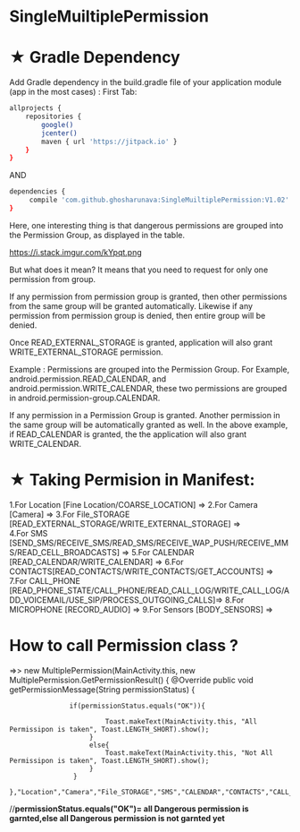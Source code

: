 # SingleMuiltiplePermission


# ★ Gradle Dependency
Add Gradle dependency in the build.gradle file of your application module (app in the most cases) :
First Tab:

```sh
allprojects {
    repositories {
        google()
        jcenter()
        maven { url 'https://jitpack.io' }
    }
}
```

AND

```sh
dependencies {
     compile 'com.github.ghosharunava:SingleMuiltiplePermission:V1.02'
}
```
Here, one interesting thing is that dangerous permissions are grouped into the Permission Group, as displayed in the table.

https://i.stack.imgur.com/kYpqt.png

But what does it mean? It means that you need to request for only one permission from group.

If any permission from permission group is granted, then other permissions from the same group will be granted automatically. Likewise if any permission from permission group is denied, then entire group will be denied.

Once READ_EXTERNAL_STORAGE is granted, application will also grant WRITE_EXTERNAL_STORAGE permission.

Example : Permissions are grouped into the Permission Group.
For Example, android.permission.READ_CALENDAR, and
android.permission.WRITE_CALENDAR,
these two permissions are grouped in android.permission-group.CALENDAR.

If any permission in a Permission Group is granted. Another permission in the same group will be automatically granted as well. In the above example, if READ_CALENDAR is granted, the the application will also grant WRITE_CALENDAR.


# ★ Taking Permision in Manifest:
 1.For Location [Fine Location/COARSE_LOCATION] =>  <uses-permission android:name="android.permission.ACCESS_FINE_LOCATION"/>
 2.For Camera  [Camera]  => <uses-permission android:name="android.permission.CAMERA"/>
 3.For File_STORAGE [READ_EXTERNAL_STORAGE/WRITE_EXTERNAL_STORAGE] => <uses-permission android:name="android.permission.WRITE_EXTERNAL_STORAGE"/>    
 4.For SMS [SEND_SMS/RECEIVE_SMS/READ_SMS/RECEIVE_WAP_PUSH/RECEIVE_MMS/READ_CELL_BROADCASTS] => <uses-permission android:name="android.permission.SEND_SMS"/>
 5.For CALENDAR [READ_CALENDAR/WRITE_CALENDAR] => <uses-permission android:name="android.permission.WRITE_CALENDAR"/>
 6.For CONTACTS[READ_CONTACTS/WRITE_CONTACTS/GET_ACCOUNTS] => <uses-permission android:name="android.permission.WRITE_CONTACTS"/>
 7.For CALL_PHONE [READ_PHONE_STATE/CALL_PHONE/READ_CALL_LOG/WRITE_CALL_LOG/ADD_VOICEMAIL/USE_SIP/PROCESS_OUTGOING_CALLS]=> <uses-permission android:name="android.permission.CALL_PHONE"/>
 8.For MICROPHONE [RECORD_AUDIO] => <uses-permission android:name="android.permission.ADD_VOICEMAIL"/>
 9.For Sensors [BODY_SENSORS] =>  <uses-permission android:name="android.permission.BODY_SENSORS"/>
 
 
   # How to call Permission class ?
    
  =>>
      new MultiplePermission(MainActivity.this, new MultiplePermission.GetPermissionResult() {
                    @Override
                    public void getPermissionMessage(String permissionStatus) {

                   if(permissionStatus.equals("OK")){
                            
                            Toast.makeText(MainActivity.this, "All Permissipon is taken", Toast.LENGTH_SHORT).show();
                        }
                        else{
                            Toast.makeText(MainActivity.this, "Not All Permissipon is taken", Toast.LENGTH_SHORT).show();
                        }
                    }
                },"Location","Camera","File_STORAGE","SMS","CALENDAR","CONTACTS","CALL_PHONE","Record_Audio","Sensors");
                
                

//**permissionStatus.equals("OK")= all Dangerous permission is garnted,else all Dangerous permission is not garnted yet**
                        

